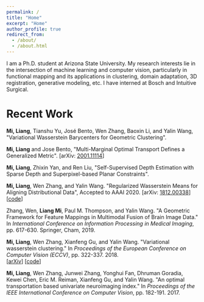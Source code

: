 ```yaml
---
permalink: /
title: "Home"
excerpt: "Home"
author_profile: true
redirect_from: 
  - /about/
  - /about.html
---
```


I am a Ph.D. student at Arizona State University. My research interests lie in the intersection of machine learning and computer vision, particularly in functional mapping and its applications in clustering, domain adaptation, 3D registration, generative modeling, etc. I have interned at Bosch and Intuitive Surgical. 

Recent Work
======

**Mi, Liang**, Tianshu Yu, José Bento, Wen Zhang, Baoxin Li, and Yalin Wang, "Variational Wasserstein Barycenters for Geometric Clustering".

**Mi, Liang** and Jose Bento, "Multi-Marginal Optimal Transport Defines a Generalized Metric". \[arXiv: [2001.11114](https://arxiv.org/abs/2001.11114)\]

**Mi, Liang**, Zhixin Yan, and Ren Liu, "Self-Supervised Depth Estimation with Sparse Depth and Superpixel-based Planar Constraints".

**Mi, Liang**, Wen Zhang, and Yalin Wang. "Regularized Wasserstein Means for Aligning Distributional Data", Accepted to AAAI 2020. \[arXiv: [1812.00338](https://arxiv.org/abs/1812.00338)\]\[[code](https://github.com/icemiliang/pyvot)\]

Zhang, Wen, **Liang Mi**, Paul M. Thompson, and Yalin Wang. "A Geometric Framework for Feature Mappings in Multimodal Fusion of Brain Image Data." In *International Conference on Information Processing in Medical Imaging*, pp. 617-630. Springer, Cham, 2019.

**Mi, Liang**, Wen Zhang, Xianfeng Gu, and Yalin Wang. "Variational wasserstein clustering." In *Proceedings of the European Conference on Computer Vision (ECCV)*, pp. 322-337. 2018.  
\[[arXiv](https://arxiv.org/abs/1806.09045)\] \[[code](https://github.com/icemiliang/pyvot)\]

**Mi, Liang**, Wen Zhang, Junwei Zhang, Yonghui Fan, Dhruman Goradia, Kewei Chen, Eric M. Reiman, Xianfeng Gu, and Yalin Wang. "An optimal transportation based univariate neuroimaging index." In *Proceedings of the IEEE International Conference on Computer Vision*, pp. 182-191. 2017.
